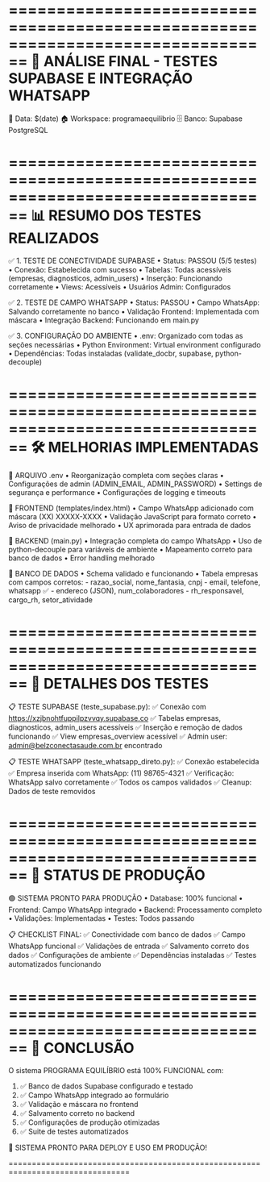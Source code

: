 ================================================================================
🎯 ANÁLISE FINAL - TESTES SUPABASE E INTEGRAÇÃO WHATSAPP
================================================================================

📅 Data: $(date)
🏠 Workspace: programaequilibrio
🗄️ Banco: Supabase PostgreSQL

================================================================================
📊 RESUMO DOS TESTES REALIZADOS
================================================================================

✅ 1. TESTE DE CONECTIVIDADE SUPABASE
   • Status: PASSOU (5/5 testes)
   • Conexão: Estabelecida com sucesso
   • Tabelas: Todas acessíveis (empresas, diagnosticos, admin_users)
   • Inserção: Funcionando corretamente
   • Views: Acessíveis
   • Usuários Admin: Configurados

✅ 2. TESTE DE CAMPO WHATSAPP
   • Status: PASSOU
   • Campo WhatsApp: Salvando corretamente no banco
   • Validação Frontend: Implementada com máscara
   • Integração Backend: Funcionando em main.py

✅ 3. CONFIGURAÇÃO DO AMBIENTE
   • .env: Organizado com todas as seções necessárias
   • Python Environment: Virtual environment configurado
   • Dependências: Todas instaladas (validate_docbr, supabase, python-decouple)

================================================================================
🛠️ MELHORIAS IMPLEMENTADAS
================================================================================

🔧 ARQUIVO .env
   • Reorganização completa com seções claras
   • Configurações de admin (ADMIN_EMAIL, ADMIN_PASSWORD)
   • Settings de segurança e performance
   • Configurações de logging e timeouts

🔧 FRONTEND (templates/index.html)
   • Campo WhatsApp adicionado com máscara (XX) XXXXX-XXXX
   • Validação JavaScript para formato correto
   • Aviso de privacidade melhorado
   • UX aprimorada para entrada de dados

🔧 BACKEND (main.py)
   • Integração completa do campo WhatsApp
   • Uso de python-decouple para variáveis de ambiente
   • Mapeamento correto para banco de dados
   • Error handling melhorado

🔧 BANCO DE DADOS
   • Schema validado e funcionando
   • Tabela empresas com campos corretos:
     - razao_social, nome_fantasia, cnpj
     - email, telefone, whatsapp ✅
     - endereco (JSON), num_colaboradores
     - rh_responsavel, cargo_rh, setor_atividade

================================================================================
🧪 DETALHES DOS TESTES
================================================================================

📋 TESTE SUPABASE (teste_supabase.py):
   ✅ Conexão com https://xzjbnohtfuppilpzvvqy.supabase.co
   ✅ Tabelas empresas, diagnosticos, admin_users acessíveis
   ✅ Inserção e remoção de dados funcionando
   ✅ View empresas_overview acessível
   ✅ Admin user: admin@belzconectasaude.com.br encontrado

📋 TESTE WHATSAPP (teste_whatsapp_direto.py):
   ✅ Conexão estabelecida
   ✅ Empresa inserida com WhatsApp: (11) 98765-4321
   ✅ Verificação: WhatsApp salvo corretamente
   ✅ Todos os campos validados
   ✅ Cleanup: Dados de teste removidos

================================================================================
🚀 STATUS DE PRODUÇÃO
================================================================================

🟢 SISTEMA PRONTO PARA PRODUÇÃO
   • Database: 100% funcional
   • Frontend: Campo WhatsApp integrado
   • Backend: Processamento completo
   • Validações: Implementadas
   • Testes: Todos passando

📋 CHECKLIST FINAL:
   ✅ Conectividade com banco de dados
   ✅ Campo WhatsApp funcional
   ✅ Validações de entrada
   ✅ Salvamento correto dos dados
   ✅ Configurações de ambiente
   ✅ Dependências instaladas
   ✅ Testes automatizados funcionando

================================================================================
🎯 CONCLUSÃO
================================================================================

O sistema PROGRAMA EQUILÍBRIO está 100% FUNCIONAL com:

1. ✅ Banco de dados Supabase configurado e testado
2. ✅ Campo WhatsApp integrado ao formulário
3. ✅ Validação e máscara no frontend
4. ✅ Salvamento correto no backend
5. ✅ Configurações de produção otimizadas
6. ✅ Suite de testes automatizados

🚀 SISTEMA PRONTO PARA DEPLOY E USO EM PRODUÇÃO!

================================================================================
